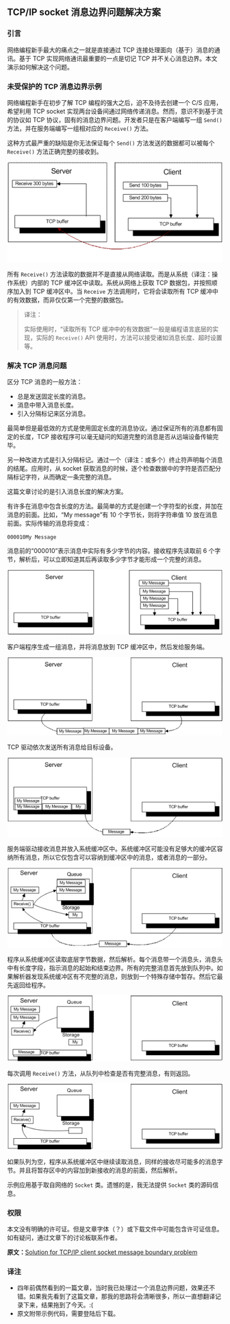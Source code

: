 ## TCP/IP socket 消息边界问题解决方案

### 引言

网络编程新手最大的痛点之一就是直接通过 TCP 连接处理面向（基于）消息的通讯。基于 TCP 实现网络通讯最重要的一点是切记 TCP 并不关心消息边界。本文演示如何解决这个问题。

### 未受保护的 TCP 消息边界示例

网络编程新手在初步了解 TCP 编程的强大之后，迫不及待去创建一个 C/S 应用，希望利用 TCP socket 实现两台设备间通过网络传递消息。然而，意识不到基于流的协议如 TCP 协议，固有的消息边界问题。开发者只是在客户端编写一组 `Send()` 方法，并在服务端编写一组相对应的 `Receive()` 方法。

这种方式最严重的缺陷是你无法保证每个 `Send()` 方法发送的数据都可以被每个 `Receive()` 方法正确完整的接收到。

![s-f-t-i-c-s-m-b-1](s-f-t-i-c-s-m-b/1.gif)

所有 `Receive()` 方法读取的数据并不是直接从网络读取。而是从系统（译注：操作系统）内部的 TCP 缓冲区中读取。系统从网络上获取 TCP 数据包，并按照顺序加入到 TCP 缓冲区中。当 `Receive` 方法调用时，它将会读取所有 TCP 缓冲中的有效数据，而非仅仅第一个完整的数据包。

 > 译注：
 >
 > 实际使用时，“读取所有 TCP 缓冲中的有效数据”一般是编程语言底层的实现，实际的 `Receive()`  API 使用时，方法可以接受诸如消息长度、超时设置等。

### 解决 TCP 消息问题

区分 TCP 消息的一般方法：

 - 总是发送固定长度的消息。
 - 消息中带入消息长度。
 - 引入分隔标记来区分消息。

最简单但是最低效的方式是使用固定长度的消息协议。通过保证所有的消息都有固定的长度，TCP 接收程序可以毫无疑问的知道完整的消息是否从远端设备传输完毕。

另一种改进方式是引入分隔标记。通过一个（译注：或多个）终止符声明每个消息的结尾。应用时，从 socket 获取消息的时候，逐个检查数据中的字符是否匹配分隔标记字符，从而确定一条完整的消息。

这篇文章讨论的是引入消息长度的解决方案。

有许多在消息中包含长度的方法。最简单的方式是创建一个字符型的长度，并加在消息的前面。比如，“My message”有 10 个字节长，则将字符串值 10 放在消息前面。实际传输的消息将变成：

	000010My Message

消息前的“000010”表示消息中实际有多少字节的内容。接收程序先读取前 6 个字节，解析后，可以立即知道其后再读取多少字节才能形成一个完整的消息。

![s-f-t-i-c-s-m-b-2](s-f-t-i-c-s-m-b/2.gif)

客户端程序生成一组消息，并将消息放到 TCP 缓冲区中，然后发给服务端。

![s-f-t-i-c-s-m-b-3](s-f-t-i-c-s-m-b/3.gif)

TCP 驱动依次发送所有消息给目标设备。

![s-f-t-i-c-s-m-b-4](s-f-t-i-c-s-m-b/4.gif)

服务端驱动接收消息并放入系统缓冲区中。系统缓冲区可能没有足够大的缓冲区容纳所有消息，所以它仅包含可以容纳到缓冲区中的消息，或者消息的一部分。

![s-f-t-i-c-s-m-b-5](s-f-t-i-c-s-m-b/5.gif)

程序从系统缓冲区读取底层字节数据，然后解析。每个消息带一个消息头，消息头中有长度字段，指示消息的起始和结束边界。所有的完整消息首先放到队列中。如果解析器发现系统缓冲区有不完整的消息，则放到一个特殊存储中暂存。然后它最先返回给程序。

![s-f-t-i-c-s-m-b-6](s-f-t-i-c-s-m-b/6.gif)

每次调用 `Receive()` 方法，从队列中检查是否有完整消息，有则返回。

![s-f-t-i-c-s-m-b-7](s-f-t-i-c-s-m-b/7.gif)

如果队列为空，程序从系统缓冲区中继续读取消息，同样的接收尽可能多的消息字节。并且将暂存区中的内容加到新接收的消息的前面，然后解析。

示例应用基于取自网络的 `Socket` 类。遗憾的是，我无法提供 `Socket` 类的源码信息。

### 权限

本文没有明确的许可证。但是文章字体（？）或下载文件中可能包含许可证信息。如有疑问，通过文章下的讨论板联系作者。

**原文：**[Solution for TCP/IP client socket message boundary problem](https://www.codeproject.com/Articles/11922/Solution-for-TCP-IP-client-socket-message-boundary)

### 译注

 - 四年前偶然看到的一篇文章，当时我已处理过一个消息边界问题，效果还不错。如果我先看到了这篇文章，那我的思路将会清晰很多，所以一直想翻译记录下来，结果拖到了今天。:(
 - 原文附带示例代码，需要登陆后下载。
